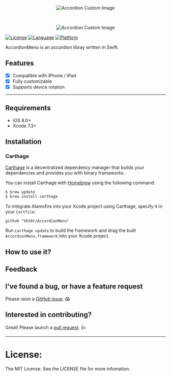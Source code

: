 <p align="center">
  <img src="https://github.com/Vkt0r/AccordionMenu/blob/master/logo.png" alt="Accordion Custom Image"/>
</p>


</br>

<p align="center">
  <img src="https://github.com/Vkt0r/AccordionMenu/blob/master/iPhones.png" alt="Accordion Custom Image"/>
</p>


[![License](https://img.shields.io/badge/license-MIT-blue.svg?style=flat
            )](http://mit-license.org)
[![Language](http://img.shields.io/badge/language-swift-orange.svg?style=flat
             )](https://developer.apple.com/swift)
[![Platform](http://img.shields.io/badge/platform-ios-lightgrey.svg?style=flat
             )](https://developer.apple.com/resources/)
            
AccordionMenu is an accordion libray written in Swift.


## Features

- [x] Compatible with iPhone / iPad
- [x] Fully customizable
- [x] Supports device rotation

---

## Requirements

- iOS 8.0+ 
- Xcode 7.3+

## Installation

### Carthage

[Carthage](https://github.com/Carthage/Carthage) is a decentralized dependency manager that builds your dependencies and provides you with binary frameworks.

You can install Carthage with [Homebrew](http://brew.sh/) using the following command:

```bash
$ brew update
$ brew install carthage
```

To integrate Alamofire into your Xcode project using Carthage, specify it in your `Cartfile`:

```ogdl
github "Vkt0r/AccordionMenu"
```

Run `carthage update` to build the framework and drag the built `AccordionMenu.framework` into your Xcode project.

## How to use it?

## Feedback

## I've found a bug, or have a feature request

Please raise a [GitHub issue](https://github.com/Vkt0r/AccordionMenu/issues). 😱

## Interested in contributing?

Great! Please launch a [pull request](https://github.com/Vkt0r/AccordionMenu/pulls). 👍

---------------------------------------

License:
=================
The MIT License. See the LICENSE file for more infomation.

 
